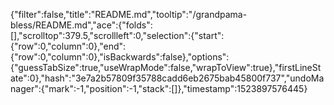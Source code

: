 {"filter":false,"title":"README.md","tooltip":"/grandpama-bless/README.md","ace":{"folds":[],"scrolltop":379.5,"scrollleft":0,"selection":{"start":{"row":0,"column":0},"end":{"row":0,"column":0},"isBackwards":false},"options":{"guessTabSize":true,"useWrapMode":false,"wrapToView":true},"firstLineState":0},"hash":"3e7a2b57809f35788cadd6eb2675bab45800f737","undoManager":{"mark":-1,"position":-1,"stack":[]},"timestamp":1523897576445}